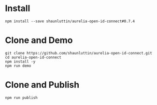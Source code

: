 # Install 

    npm install --save shaunluttin/aurelia-open-id-connect#0.7.4

# Clone and Demo 
    
    git clone https://github.com/shaunluttin/aurelia-open-id-connect.git
    cd aurelia-open-id-connect
    npm install -y
    npm run demo

# Clone and Publish 

    npm run publish

